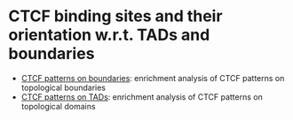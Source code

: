 # CTCF binding sites and their orientation w.r.t. TADs and boundaries

- [CTCF patterns on boundaries](./CTCF_patterns_on_boundaries.ipynb): enrichment analysis of CTCF patterns on topological boundaries
- [CTCF patterns on TADs](./CTCF_patterns_on_TADs.ipynb): enrichment analysis of CTCF patterns on topological domains
